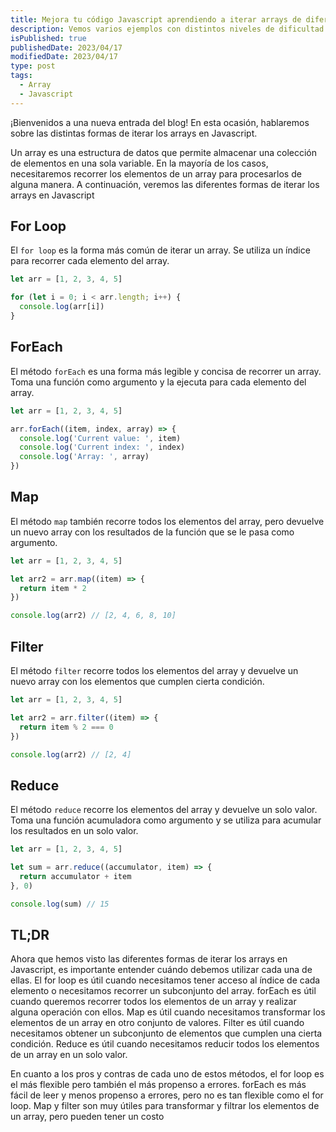 ```yaml
---
title: Mejora tu código Javascript aprendiendo a iterar arrays de diferentes formas
description: Vemos varios ejemplos con distintos niveles de dificultad a la hora de filtrar elementos en un array con el método filter()
isPublished: true
publishedDate: 2023/04/17
modifiedDate: 2023/04/17
type: post
tags:
  - Array
  - Javascript
---
```

¡Bienvenidos a una nueva entrada del blog! En esta ocasión, hablaremos sobre las distintas formas de iterar los arrays en Javascript.

Un array es una estructura de datos que permite almacenar una colección de elementos en una sola variable. En la mayoría de los casos, necesitaremos recorrer los elementos de un array para procesarlos de alguna manera. A continuación, veremos las diferentes formas de iterar los arrays en Javascript

## For Loop

El `for loop` es la forma más común de iterar un array. Se utiliza un índice para recorrer cada elemento del array.

```jsx
let arr = [1, 2, 3, 4, 5]

for (let i = 0; i < arr.length; i++) {
  console.log(arr[i])
}
```

## ForEach

El método `forEach` es una forma más legible y concisa de recorrer un array. Toma una función como argumento y la ejecuta para cada elemento del array.

```jsx
let arr = [1, 2, 3, 4, 5]

arr.forEach((item, index, array) => {
  console.log('Current value: ', item)
  console.log('Current index: ', index)
  console.log('Array: ', array)
})
```

## Map

El método `map` también recorre todos los elementos del array, pero devuelve un nuevo array con los resultados de la función que se le pasa como argumento.

```jsx
let arr = [1, 2, 3, 4, 5]

let arr2 = arr.map((item) => {
  return item * 2
})

console.log(arr2) // [2, 4, 6, 8, 10]
```

## Filter

El método `filter` recorre todos los elementos del array y devuelve un nuevo array con los elementos que cumplen cierta condición.

```jsx
let arr = [1, 2, 3, 4, 5]

let arr2 = arr.filter((item) => {
  return item % 2 === 0
})

console.log(arr2) // [2, 4]
```

## Reduce

El método `reduce` recorre los elementos del array y devuelve un solo valor. Toma una función acumuladora como argumento y se utiliza para acumular los resultados en un solo valor.

```jsx
let arr = [1, 2, 3, 4, 5]

let sum = arr.reduce((accumulator, item) => {
  return accumulator + item
}, 0)

console.log(sum) // 15
```

## TL;DR

Ahora que hemos visto las diferentes formas de iterar los arrays en Javascript, es importante entender cuándo debemos utilizar cada una de ellas. El for loop es útil cuando necesitamos tener acceso al índice de cada elemento o necesitamos recorrer un subconjunto del array. forEach es útil cuando queremos recorrer todos los elementos de un array y realizar alguna operación con ellos. Map es útil cuando necesitamos transformar los elementos de un array en otro conjunto de valores. Filter es útil cuando necesitamos obtener un subconjunto de elementos que cumplen una cierta condición. Reduce es útil cuando necesitamos reducir todos los elementos de un array en un solo valor.

En cuanto a los pros y contras de cada uno de estos métodos, el for loop es el más flexible pero también el más propenso a errores. forEach es más fácil de leer y menos propenso a errores, pero no es tan flexible como el for loop. Map y filter son muy útiles para transformar y filtrar los elementos de un array, pero pueden tener un costo
